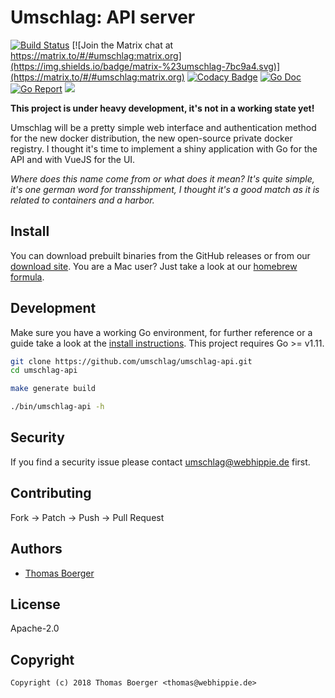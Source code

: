 # Umschlag: API server

[![Build Status](https://cloud.drone.io/api/badges/umschlag/umschlag-api/status.svg)](https://cloud.drone.io/umschlag/umschlag-api)
[![Join the Matrix chat at https://matrix.to/#/#umschlag:matrix.org](https://img.shields.io/badge/matrix-%23umschlag-7bc9a4.svg)](https://matrix.to/#/#umschlag:matrix.org)
[![Codacy Badge](https://api.codacy.com/project/badge/Grade/cbe28cf646c34c98b58967079e9ae990)](https://www.codacy.com/app/umschlag/umschlag-api?utm_source=github.com&amp;utm_medium=referral&amp;utm_content=umschlag/umschlag-api&amp;utm_campaign=Badge_Grade)
[![Go Doc](https://godoc.org/github.com/umschlag/umschlag-api?status.svg)](http://godoc.org/github.com/umschlag/umschlag-api)
[![Go Report](http://goreportcard.com/badge/github.com/umschlag/umschlag-api)](http://goreportcard.com/report/github.com/umschlag/umschlag-api)
[![](https://images.microbadger.com/badges/image/umschlag/umschlag-api.svg)](http://microbadger.com/images/umschlag/umschlag-api "Get your own image badge on microbadger.com")

**This project is under heavy development, it's not in a working state yet!**

Umschlag will be a pretty simple web interface and authentication method for the new docker distribution, the new open-source private docker registry. I thought it's time to implement a shiny application with Go for the API and with VueJS for the UI.

*Where does this name come from or what does it mean? It's quite simple, it's one german word for transshipment, I thought it's a good match as it is related to containers and a harbor.*


## Install

You can download prebuilt binaries from the GitHub releases or from our [download site](http://dl.umschlag.tech/api). You are a Mac user? Just take a look at our [homebrew formula](https://github.com/umschlag/homebrew-umschlag).


## Development

Make sure you have a working Go environment, for further reference or a guide take a look at the [install instructions](http://golang.org/doc/install.html). This project requires Go >= v1.11.

```bash
git clone https://github.com/umschlag/umschlag-api.git
cd umschlag-api

make generate build

./bin/umschlag-api -h
```


## Security

If you find a security issue please contact umschlag@webhippie.de first.


## Contributing

Fork -> Patch -> Push -> Pull Request


## Authors

* [Thomas Boerger](https://github.com/tboerger)


## License

Apache-2.0


## Copyright

```
Copyright (c) 2018 Thomas Boerger <thomas@webhippie.de>
```
